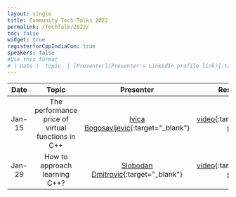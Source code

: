 ```yaml
---
layout: single
title: Community Tech-Talks 2022
permalink: /TechTalk/2022/
toc: false
widget: true
registerforCppIndiaCon: true
speakers: false
#Use this format
# | Date |  Topic  | [Presenter](Presenter's LinkedIn profile link){:target="_blank"} | [video](YouTube video link){:target="_blank"}, [slides](Slide's github link){:target="_blank"} |
---
```

| Date      |  Topic    | Presenter | Resources |
|:---:|:---:|:---:|:---:|
| Jan-15 |  The performance price of virtual functions in C++ | [Ivica Bogosavljević](https://johnysswlab.com/about/){:target="_blank"} | [video]( ){:target="_blank"}, [slides]( ) |
| Jan-29 |  How to approach learning C++? | [Slobodan Dmitrovic](https://www.cppandfriends.com){:target="_blank"} | [video]( ){:target="_blank"}, [slides]( ) |


<pre>



































































</pre>